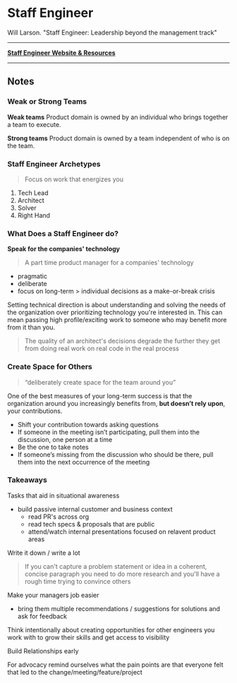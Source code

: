 # Staff Engineer

Will Larson. "Staff Engineer: Leadership beyond the management track"

---

**[Staff Engineer Website & Resources](https://staffeng.com/book/)**

---

## Notes

### Weak or Strong Teams

**Weak teams**
Product domain is owned by an individual who brings together a team to execute.

**Strong teams**
Product domain is owned by a team independent of who is on the team.

### Staff Engineer Archetypes

> Focus on work that energizes you

1. Tech Lead
1. Architect
1. Solver
1. Right Hand

### What Does a Staff Engineer do?

**Speak for the companies' technology**

> A part time product manager for a companies' technology

- pragmatic
- deliberate
- focus on long-term > individual decisions as a make-or-break crisis

Setting technical direction is about understanding and solving the needs of the organization over prioritizing technology you're interested in. This can mean passing high profile/exciting work to someone who may benefit more from it than you.

> The quality of an architect's decisions degrade the further they get from doing real work on real code in the real process

### Create Space for Others

> “deliberately create space for the team around you”

One of the best measures of your long-term success is that the organization around you increasingly benefits from, **but doesn’t rely upon**, your contributions.

- Shift your contribution towards asking questions
- If someone in the meeting isn’t participating, pull them into the discussion, one person at a time
- Be the one to take notes
- If someone’s missing from the discussion who should be there, pull them into the next occurrence of the meeting


### Takeaways

Tasks that aid in situational awareness
- build passive internal customer and business context
  - read PR's across org
  - read tech specs & proposals that are public
  - attend/watch internal presentations focused on relavent product areas 

Write it down / write a lot
> If you can't capture a problem statement or idea in a coherent, concise paragraph you need to do more research and you'll have a rough time trying to convince others

Make your managers job easier
- bring them multiple recommendations / suggestions for solutions and ask for feedback

Think intentionally about creating opportunities for other engineers you work with to grow their skills and get access to visibility

Build Relationships early

For advocacy remind ourselves what the pain points are that everyone felt that led to the change/meeting/feature/project
